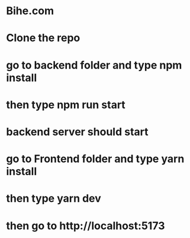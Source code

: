 # Bihe.com

# Clone the repo


# go to backend folder and type npm install
# then type npm run start
# backend server should start

# go to Frontend folder and type yarn install
# then type yarn dev
# then go to http://localhost:5173 
